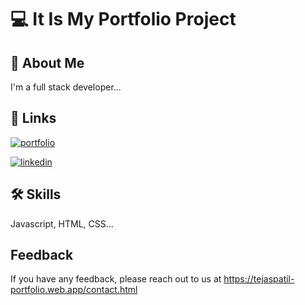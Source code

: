 
# 💻 It Is My Portfolio Project




## 🚀 About Me
I'm a full stack developer...




## 🔗 Links
[![portfolio](https://img.shields.io/badge/my_portfolio-000?style=for-the-badge&logo=ko-fi&logoColor=white)](https://tejaspatil-portfolio.web.app/)

[![linkedin](https://img.shields.io/badge/linkedin-0A66C2?style=for-the-badge&logo=linkedin&logoColor=white)](https://www.linkedin.com/in/-tejas-patil/)




## 🛠 Skills
Javascript, HTML, CSS...




## Feedback
If you have any feedback, please reach out to us at 
https://tejaspatil-portfolio.web.app/contact.html


